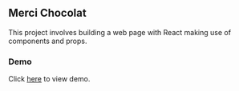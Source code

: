 ## Merci Chocolat

This project involves building a web page with React making use of components and props.


### Demo

Click [here](https://thelma-dev.github.io/Merci-Chocolat/) to view demo.

